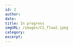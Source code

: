 ```yaml
--- 
id: 2
author: 
date: 
title: In progress
imgURL: /images/CS_flow2.jpeg
category: 
excerpt:
---
```

